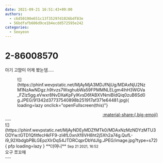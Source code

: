 ```yaml
---
date: 2021-09-21 16:51:43+09:00
authors:
  - c6d50190e651c13f35297d1026bdf83e
  - 56bdfafb606d9ce1b4ecdd572595e242
categories:
  - Seoyeon
---
```


# 2-86008570

<div class="post-container" markdown="1">
<div class="content-container md-sidebar__scrollwrap" markdown="1">

아기 고먐미 어제 봤눈뎀.....
<figure markdown="1">
![](https://phinf.wevpstatic.net/MjAyMjA3MDJfNjUg/MDAxNjU2NzM1NzAwNDgz.h9tvzs7WxghubWa59FPMMNLELgm4lhH3WGVa_FZlz5gg.eVwxr8NvDXaKpFyIKvsD6fABXVNmiBIdQiq0zuB6Sd0g.JPEG/91342d37737540898b251917af371e64481.jpg){ loading=lazy onclick="openFullscreen(this)"}
</figure>


</div>
</div>

<div style="text-align: right;" markdown="1">
<a href="https://weverse.io/fromis9/fanpost/2-86008570" style="text-align: right;">:material-share:{.big-emoji}</a>
</div>
---

<div class="comments-container md-sidebar__scrollwrap" markdown="1">
<div class="comment" markdown="1">
<div class='id-container' markdown="1">
![](https://phinf.wevpstatic.net/MjAyNDEyMDZfMTk0/MDAxNzMzNDYzMTU3ODYw.tGTD1QfitfecHkFF9-zI4fL0xnXf8VH8ht2j5Xh2a74g.QufL-i9_92XbdgbPBLGEpzXIrDqS4JTDRCqprDbYdJIg.JPEG/image.jpg?type=s72){ pfp loading=lazy }
**<span class="artist">더여니</span>** <small>Sep 21 2021, 16:52</small><br>
</div>
<div class='comment-body' markdown="1">
오구 쪼꼬매
</div>
</div>
</div>
---

